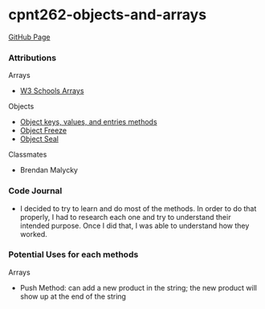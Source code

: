 # cpnt262-objects-and-arrays

[GitHub Page](https://chad-cervantes.github.io/cpnt262-objects-and-arrays/)

### Attributions 

Arrays
- [W3 Schools Arrays](https://www.w3schools.com/js/js_array_methods.asp)

Objects 
- [Object keys, values, and entries methods](https://www.youtube.com/watch?v=VmicKaGcs5g)
- [Object Freeze](https://developer.mozilla.org/en-US/docs/Web/JavaScript/Reference/Global_Objects/Object/freeze)
- [Object Seal](https://developer.mozilla.org/en-US/docs/Web/JavaScript/Reference/Global_Objects/Object/seal)

Classmates 
- Brendan Malycky

### Code Journal

- I decided to try to learn and do most of the methods. In order to do that properly, I had to research each one and try to understand their intended purpose. Once I did that, I was able to understand how they worked.

### Potential Uses for each methods

Arrays
- Push Method: can add a new product in the string; the new product will show up at the end of the string